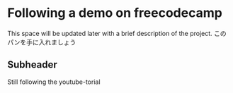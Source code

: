 # Following a demo on freecodecamp

This space will be updated later with a brief description of the project.
このパンを手に入れましょう

## Subheader

Still following the youtube-torial